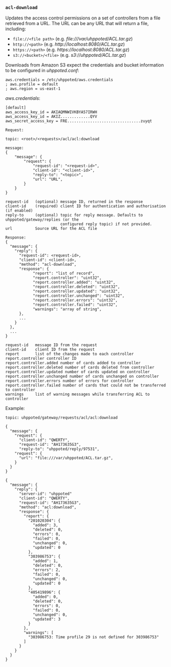 ### `acl-download`

Updates the access control permissions on a set of controllers from a file retrieved from a URL. The URL
can be any URL that will return a file, including:

- `file://<file path>` (e.g. _file:///var/uhppoted/ACL.tar.gz_)
- `http://<path>` (e.g. _http://localhost:8080/ACL.tar.gz_)
- `https://<path>` (e.g. _https://localhost:8080/ACL.tar.gz_)
- `s3://<bucket>/<file>` (e.g. _s3://uhppoted/ACL.tar.gz_)

Downloads from Amazon S3 expect the credentials and bucket information to be configured in _uhppoted.conf_:
```
aws.credentials = /etc/uhppoted/aws.credentials
; aws.profile = default
; aws.region = us-east-1
```

_aws.credentials_:
```
[default]
aws_access_key_id = AKIAQMNWIVKBYA57IRWH
aws_access_key_id = AKIZ.............QYV
aws_secret_access_key = FRE................................zuyqt

```


```
Request:

topic: <root>/<requests>/acl/acl:download

message:
{
    "message": {
        "request": {
            "request-id": "<request-id>",
            "client-id": "<client-id>",
            "reply-to": "<topic>",
            "url": "URL",
        }
    }
}

request-id   (optional) message ID, returned in the response
client-id    (required) client ID for authentication and authorisation (if enabled)
reply-to     (optional) topic for reply message. Defaults to uhppoted/gateway/replies (or the
                        configured reply topic) if not provided.
url          Source URL for the ACL file
```

```
Response:
{
  "message": {
    "reply": {
      "request-id": <request-id>,
      "client-id": <client-id>,
      "method": "acl-download",
      "response": {
            "report": "list of record",
            "report.controller": "uint32",
            "report.controller.added": "uint32",
            "report.controller.deleted": "uint32",
            "report.controller.updated": "uint32",
            "report.controller.unchanged": "uint32",
            "report.controller.errors": "uint32",
            "report.controller.failed": "uint32",
            "warnings": "array of string",
      },
      ...
    }
  },
  ...
}

request-id   message ID from the request
client-id    client ID from the request
report       list of the changes made to each controller
report.controller controller ID
report.controller.added number of cards added to controller
report.controller.deleted number of cards deleted from controller
report.controller.updated number of cards updated on controller
report.controller.unchanged number of cards unchanged on controller
report.controller.errors number of errors for controller
report.controller.failed number of cards that could not be transferred to controller
warnings     list of warning messages while transferring ACL to controller
```


Example:
```
topic: uhppoted/gateway/requests/acl/acl:download

{
  "message": {
    "request": {
      "client-id": "QWERTY",
      "request-id": "AH173635G3",
      "reply-to": "uhppoted/reply/97531",
    "request": {
      "url": "file:///var/uhppoted/ACL.tar.gz",
    }
  }
}

{
  "message": {
    "reply": {
      "server-id": "uhppoted"
      "client-id": "QWERTY",
      "request-id": "AH173635G3",
      "method": "acl:download",
      "response": {
        "report": {
          "201020304": {
            "added": 3,
            "deleted": 0,
            "errors": 0,
            "failed": 0,
            "unchanged": 0,
            "updated": 0
          },
          "303986753": {
            "added": 1,
            "deleted": 0,
            "errors": 2,
            "failed": 0,
            "unchanged": 0,
            "updated": 0
          },
          "405419896": {
            "added": 0,
            "deleted": 0,
            "errors": 0,
            "failed": 0,
            "unchanged": 0,
            "updated": 3
          }
        },
        "warnings": [
          "303986753: Time profile 29 is not defined for 303986753"
        ]
      }
    }
  }
}
```
